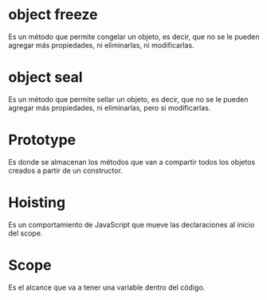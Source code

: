 # object freeze
Es un método que permite congelar un objeto, es decir, que no se le pueden agregar más propiedades, ni eliminarlas, ni modificarlas.


# object seal
Es un método que permite sellar un objeto, es decir, que no se le pueden agregar más propiedades, ni eliminarlas, pero si modificarlas.

# Prototype
Es donde se almacenan los métodos que van a compartir todos los objetos creados a partir de un constructor.

# Hoisting
Es un comportamiento de JavaScript que mueve las declaraciones al inicio del scope.

# Scope
Es el alcance que va a tener una variable dentro del código.